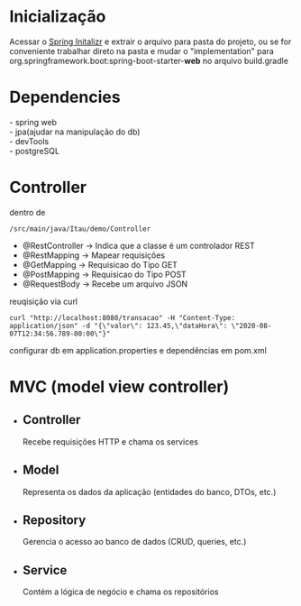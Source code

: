 <h1>Inicialização</h1>
Acessar o <a href="https://start.spring.io">Spring Initalizr</a> e extrair o arquivo para pasta do projeto, ou se for conveniente trabalhar direto na pasta e mudar o
"implementation" para org.springframework.boot:spring-boot-starter-<b>web</b> no arquivo build.gradle

<h1>Dependencies</h1>
- spring web<br>
- jpa(ajudar na manipulação do db)<br>
- devTools<br>
- postgreSQL<br>

<h1>Controller</h1>
dentro de 
    
    /src/main/java/Itau/demo/Controller 

<ul>
    <li>@RestController -> Indica que a classe é um controlador REST</li>
    <li>@RestMapping -> Mapear requisições</li>
    <li>@GetMapping -> Requisicao do Tipo GET</li>
    <li>@PostMapping -> Requisicao do Tipo POST</li>
    <li>@RequestBody -> Recebe um arquivo JSON </li>

</ul>
reuqisição via curl

    curl "http://localhost:8080/transacao" -H "Content-Type: application/json" -d "{\"valor\": 123.45,\"dataHora\": \"2020-08-07T12:34:56.789-00:00\"}"

configurar db em application.properties e dependências em pom.xml

<h1>MVC (model view controller)</h1>
<ul>
    <li><h2>Controller</h2>Recebe requisições HTTP e chama os services</li>
    <li><h2>Model</h2>Representa os dados da aplicação (entidades do banco, DTOs, etc.)</li>
    <li><h2>Repository</h2>Gerencia o acesso ao banco de dados (CRUD, queries, etc.)</li>
    <li><h2>Service</h2>Contém a lógica de negócio e chama os repositórios</li>
</ul>